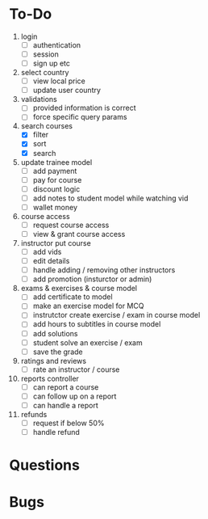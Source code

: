 # To-Do

1. login
   - [ ] authentication
   - [ ] session
   - [ ] sign up etc

1. select country
   - [ ] view local price
   - [ ] update user country

1. validations
   - [ ] provided information is correct
   - [ ] force specific query params

1. search courses
   - [x] filter
   - [x] sort
   - [x] search

1. update trainee model
   - [ ] add payment
   - [ ] pay for course
   - [ ] discount logic
   - [ ] add notes to student model while watching vid
   - [ ] wallet money
 
1. course access
   - [ ] request course access
   - [ ] view & grant course access
 
1. instructor put course
   - [ ] add vids
   - [ ] edit details
   - [ ] handle adding / removing other instructors
   - [ ] add promotion (insturctor or admin)
  
1. exams & exercises & course model
   - [ ] add certificate to model
   - [ ] make an exercise model for MCQ
   - [ ] instrutctor create exercise / exam in course model
   - [ ] add hours to subtitles in course model
   - [ ] add solutions
   - [ ] student solve an exercise / exam
   - [ ] save the grade
  
1. ratings and reviews
   - [ ] rate an instructor / course

1.  reports controller
    - [ ] can report a course
    - [ ] can follow up on a report
    - [ ] can handle a report
  
1. refunds
   - [ ] request if below 50%
   - [ ] handle refund
    
# Questions

# Bugs
